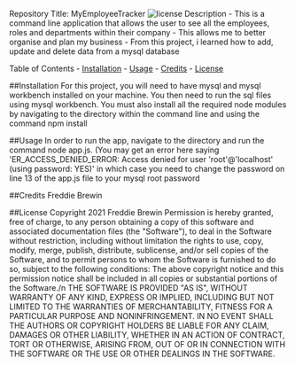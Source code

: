 Repository Title: MyEmployeeTracker                    ![license](https://img.shields.io/github/license/DAVFoundation/captain-n3m0.svg?style=flat-square)
Description
    - This is a command line application that allows the user to see all the employees, roles and departments within their company
    - This allows me to better organise and plan my business 
    - From this project, i learned how to add, update and delete data from a mysql database 

Table of Contents
    - [Installation](#installation)
    - [Usage](#usage)
    - [Credits](#credits)
    - [License](#license)

##Installation
For this project, you will need to have mysql and mysql workbench installed on your machine. You then need to run the sql files using mysql workbench. You must also install all the required node modules by navigating to the directory within the command line and using the command npm install

##Usage
In order to run the app, navigate to the directory and run the command node app.js. (You may get an error here saying 'ER_ACCESS_DENIED_ERROR: Access denied for user 'root'@'localhost' (using password: YES)' in which case you need to change the password on line 13 of the app.js file to your mysql root password

##Credits
Freddie Brewin

##License
Copyright 2021 Freddie Brewin 
Permission is hereby granted, free of charge, to any person obtaining a copy of this software and associated documentation files (the "Software"), to deal in the Software without restriction, including without limitation the rights to use, copy, modify, merge, publish, distribute, sublicense, and/or sell copies of the Software, and to permit persons to whom the Software is furnished to do so, subject to the following conditions:
 The above copyright notice and this permission notice shall be included in all copies or substantial portions of the Software./n THE SOFTWARE IS PROVIDED "AS IS", WITHOUT WARRANTY OF ANY KIND, EXPRESS OR IMPLIED, INCLUDING BUT NOT LIMITED TO THE WARRANTIES OF MERCHANTABILITY, FITNESS FOR A PARTICULAR PURPOSE AND NONINFRINGEMENT. IN NO EVENT SHALL THE AUTHORS OR COPYRIGHT HOLDERS BE LIABLE FOR ANY CLAIM, DAMAGES OR OTHER LIABILITY, WHETHER IN AN ACTION OF CONTRACT, TORT OR OTHERWISE, ARISING FROM, OUT OF OR IN CONNECTION WITH THE SOFTWARE OR THE USE OR OTHER DEALINGS IN THE SOFTWARE.
